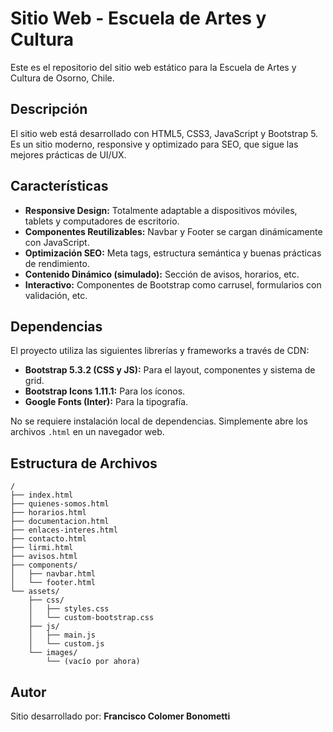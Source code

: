 # Sitio Web - Escuela de Artes y Cultura

Este es el repositorio del sitio web estático para la Escuela de Artes y Cultura de Osorno, Chile.

## Descripción

El sitio web está desarrollado con HTML5, CSS3, JavaScript y Bootstrap 5. Es un sitio moderno, responsive y optimizado para SEO, que sigue las mejores prácticas de UI/UX.

## Características

- **Responsive Design:** Totalmente adaptable a dispositivos móviles, tablets y computadores de escritorio.
- **Componentes Reutilizables:** Navbar y Footer se cargan dinámicamente con JavaScript.
- **Optimización SEO:** Meta tags, estructura semántica y buenas prácticas de rendimiento.
- **Contenido Dinámico (simulado):** Sección de avisos, horarios, etc.
- **Interactivo:** Componentes de Bootstrap como carrusel, formularios con validación, etc.

## Dependencias

El proyecto utiliza las siguientes librerías y frameworks a través de CDN:

- **Bootstrap 5.3.2 (CSS y JS):** Para el layout, componentes y sistema de grid.
- **Bootstrap Icons 1.11.1:** Para los íconos.
- **Google Fonts (Inter):** Para la tipografía.

No se requiere instalación local de dependencias. Simplemente abre los archivos `.html` en un navegador web.

## Estructura de Archivos

```
/
├── index.html
├── quienes-somos.html
├── horarios.html
├── documentacion.html
├── enlaces-interes.html
├── contacto.html
├── lirmi.html
├── avisos.html
├── components/
│   ├── navbar.html
│   └── footer.html
└── assets/
    ├── css/
    │   ├── styles.css
    │   └── custom-bootstrap.css
    ├── js/
    │   ├── main.js
    │   └── custom.js
    └── images/
        └── (vacío por ahora)
```

## Autor

Sitio desarrollado por: **Francisco Colomer Bonometti**